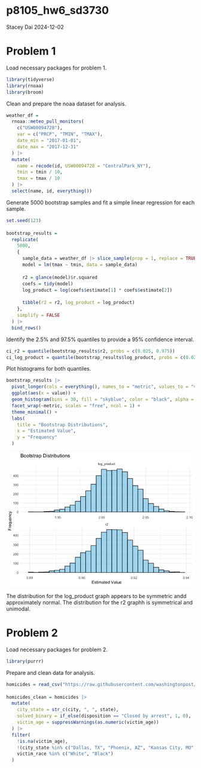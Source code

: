 p8105_hw6_sd3730
================
Stacey Dai
2024-12-02

# Problem 1

Load necessary packages for problem 1.

``` r
library(tidyverse)
library(rnoaa)
library(broom)
```

Clean and prepare the noaa dataset for analysis.

``` r
weather_df = 
  rnoaa::meteo_pull_monitors(
    c("USW00094728"),
    var = c("PRCP", "TMIN", "TMAX"), 
    date_min = "2017-01-01",
    date_max = "2017-12-31"
  ) |>
  mutate(
    name = recode(id, USW00094728 = "CentralPark_NY"),
    tmin = tmin / 10,
    tmax = tmax / 10
  ) |>
  select(name, id, everything())
```

Generate 5000 bootstrap samples and fit a simple linear regression for
each sample.

``` r
set.seed(123)

bootstrap_results = 
  replicate(
    5000, 
    {
      sample_data = weather_df |> slice_sample(prop = 1, replace = TRUE)
      model = lm(tmax ~ tmin, data = sample_data)
      
      r2 = glance(model)$r.squared
      coefs = tidy(model)
      log_product = log(coefs$estimate[1] * coefs$estimate[2])
      
      tibble(r2 = r2, log_product = log_product)
    },
    simplify = FALSE
  ) |>
  bind_rows()
```

Identify the 2.5% and 97.5% quantiles to provide a 95% confidence
interval.

``` r
ci_r2 = quantile(bootstrap_results$r2, probs = c(0.025, 0.975))
ci_log_product = quantile(bootstrap_results$log_product, probs = c(0.025, 0.975))
```

Plot histograms for both quantiles.

``` r
bootstrap_results |>
  pivot_longer(cols = everything(), names_to = "metric", values_to = "value") |>
  ggplot(aes(x = value)) +
  geom_histogram(bins = 30, fill = "skyblue", color = "black", alpha = 0.7) +
  facet_wrap(~metric, scales = "free", ncol = 1) +
  theme_minimal() +
  labs(
    title = "Bootstrap Distributions",
    x = "Estimated Value",
    y = "Frequency"
  )
```

![](Homework-6_files/figure-gfm/p1plot-1.png)<!-- -->

The distribution for the log_product graph appears to be symmetric andd
approximately normal. The distribution for the r2 graphh is symmetrical
and unimodal.

# Problem 2

Load necessary packages for problem 2.

``` r
library(purrr)
```

Prepare and clean data for analysis.

``` r
homicides = read_csv("https://raw.githubusercontent.com/washingtonpost/data-homicides/master/homicide-data.csv")

homicides_clean = homicides |>
  mutate(
    city_state = str_c(city, ", ", state),
    solved_binary = if_else(disposition == "Closed by arrest", 1, 0),
    victim_age = suppressWarnings(as.numeric(victim_age))
  ) |>
  filter(
    !is.na(victim_age),
    !(city_state %in% c("Dallas, TX", "Phoenix, AZ", "Kansas City, MO", "Tulsa, AL")),
    victim_race %in% c("White", "Black")
  )
```
